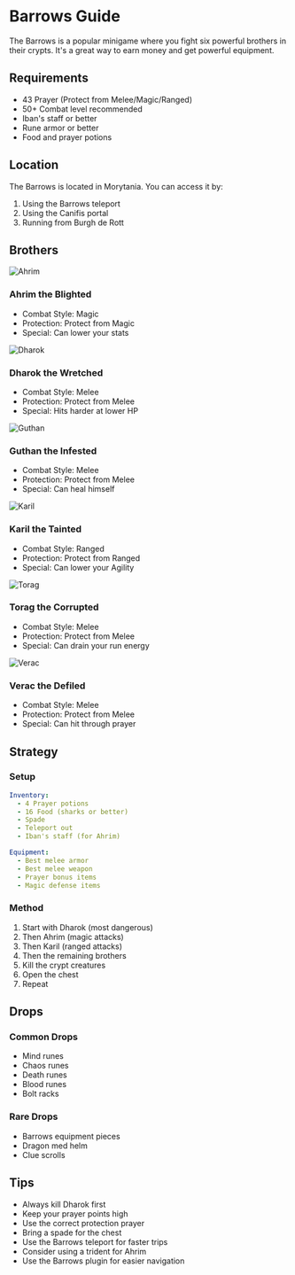 # Barrows Guide

The Barrows is a popular minigame where you fight six powerful brothers in their crypts. It's a great way to earn money and get powerful equipment.



## Requirements

- 43 Prayer (Protect from Melee/Magic/Ranged)
- 50+ Combat level recommended
- Iban's staff or better
- Rune armor or better
- Food and prayer potions

## Location

The Barrows is located in Morytania. You can access it by:
1. Using the Barrows teleport
2. Using the Canifis portal
3. Running from Burgh de Rott

## Brothers

![Ahrim](/img/rs/bosses/Ahrim_the_Blighted.webp)

### Ahrim the Blighted
- Combat Style: Magic
- Protection: Protect from Magic
- Special: Can lower your stats

![Dharok](/img/rs/bosses/Dharok_the_Wretched.webp)

### Dharok the Wretched
- Combat Style: Melee
- Protection: Protect from Melee
- Special: Hits harder at lower HP

![Guthan](/img/rs/bosses/Guthan_the_Infested.webp)

### Guthan the Infested
- Combat Style: Melee
- Protection: Protect from Melee
- Special: Can heal himself

![Karil](/img/rs/bosses/Karil_the_Tainted.webp)

### Karil the Tainted
- Combat Style: Ranged
- Protection: Protect from Ranged
- Special: Can lower your Agility

![Torag](/img/rs/bosses/Torag_the_Corrupted.webp)

### Torag the Corrupted
- Combat Style: Melee
- Protection: Protect from Melee
- Special: Can drain your run energy

![Verac](/img/rs/bosses/Verac_the_Defiled.webp)

### Verac the Defiled
- Combat Style: Melee
- Protection: Protect from Melee
- Special: Can hit through prayer

## Strategy

### Setup

```yaml
Inventory:
  - 4 Prayer potions
  - 16 Food (sharks or better)
  - Spade
  - Teleport out
  - Iban's staff (for Ahrim)

Equipment:
  - Best melee armor
  - Best melee weapon
  - Prayer bonus items
  - Magic defense items
```

### Method

1. Start with Dharok (most dangerous)
2. Then Ahrim (magic attacks)
3. Then Karil (ranged attacks)
4. Then the remaining brothers
5. Kill the crypt creatures
6. Open the chest
7. Repeat

## Drops

### Common Drops
- Mind runes
- Chaos runes
- Death runes
- Blood runes
- Bolt racks

### Rare Drops
- Barrows equipment pieces
- Dragon med helm
- Clue scrolls

## Tips

- Always kill Dharok first
- Keep your prayer points high
- Use the correct protection prayer
- Bring a spade for the chest
- Use the Barrows teleport for faster trips
- Consider using a trident for Ahrim
- Use the Barrows plugin for easier navigation

